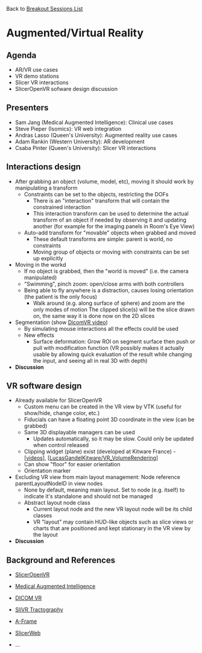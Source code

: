 Back to [Breakout Sessions List](../README.md#BreakoutSessions)

# Augmented/Virtual Reality

## Agenda
* AR/VR use cases
* VR demo stations
* Slicer VR interactions
* SlicerOpenVR sofware design discussion

## Presenters
- Sam Jang (Medical Augmented Intelligence): Clinical use cases
- Steve Pieper (Isomics): VR web integration
- Andras Lasso (Queen's University): Augmented reality use cases
- Adam Rankin (Western University): AR development
- Csaba Pinter (Queen's University): Slicer VR interactions

## Interactions design
- After grabbing an object (volume, model, etc), moving it should work by manipulating a transform
  - Constraints can be set to the objects, restricting the DOFs
    - There is an "interaction" transform that will contain the constrained interaction
    - This interaction transform can be used to determine the actual transform of an object if needed by observing it and updating another (for example for the imaging panels in Room's Eye View)
  - Auto-add transform for "movable" objects when grabbed and moved
    - These default transforms are simple: parent is world, no constraints
    - Moving group of objects or moving with constraints can be set up explicitly
- Moving in the workd
  - If no object is grabbed, then the "world is moved" (i.e. the camera manipulated)
  - "Swimming", pinch zoom: open/close arms with both controllers
  - Being able to fly anywhere is a distraction, causes losing orientation (the patient is the only focus)
    - Walk around (e.g. along surface of sphere) and zoom are the only modes of motion
	The clipped slice(s) will be the slice drawn on, the same way it is done now on the 2D slices
- Segmentation (show [DicomVR video](http://www.dicomvr.com/))
  - By simulating mouse interactions all the effects could be used
  - New effects
    - Surface deformation: Grow ROI on segment surface then push or pull with modification function (VR possibly makes it actually usable by allowing quick evaluation of the result while changing the input, and seeing all in real 3D with depth)
- **Discussion**

## VR software design
- Already available for SlicerOpenVR
  - Custom menu can be created in the VR view by VTK (useful for show/hide, change color, etc.)
  - Fiducials can have a floating point 3D coordinate in the view (can be grabbed)
  - Same 3D displayable managers can be used
    - Updates automatically, so it may be slow. Could only be updated when control released
  - Clipping widget (plane) exist (developed at Kitware France) - [[videos](https://www.dropbox.com/sh/wbv5fc4yjazs84v/AADIHAdViDfoQze8TvBCkyvta?dl=0)], [[LucasGandelKitware/VR_VolumeRendering](https://gitlab.kitware.com/LucasGandelKitware/VR_VolumeRendering)]
  - Can show "floor" for easier orientation
  - Orientation marker
- Excluding VR view from main layout management: Node reference parentLayoutNodeID in view nodes
  - None by default, meaning main layout. Set to node (e.g. itself) to indicate it's standalone and should not be managed
  - Abstract layout node class
    - Current layout node and the new VR layout node will be its child classes
    - VR "layout" may contain HUD-like objects such as slice views or charts that are positioned and kept stationary in the VR view by the layout
- **Discussion**

## Background and References

- [SlicerOpenVR](https://github.com/KitwareMedical/SlicerOpenVR)
- [Medical Augmented Intelligence](http://mai.ai)
- [DICOM VR](http://www.dicomvr.com/)
- [SliVR Tractography](http://pieper.github.io/sites/slivr)
- [A-Frame](http://iframe.io)
- [SlicerWeb](http://github.com/pieper/SlicerWeb)

- ...
